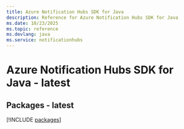 ```yaml
---
title: Azure Notification Hubs SDK for Java
description: Reference for Azure Notification Hubs SDK for Java
ms.date: 10/23/2025
ms.topic: reference
ms.devlang: java
ms.service: notificationhubs
---
```

# Azure Notification Hubs SDK for Java - latest
## Packages - latest
[!INCLUDE [packages](notification-hubs-index.md)]